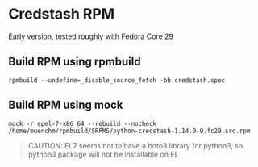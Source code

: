 # Credstash RPM

Early version, tested roughly with Fedora Core 29

## Build RPM using rpmbuild

    rpmbuild --undefine=_disable_source_fetch -bb credstash.spec

## Build RPM using mock

    mock -r epel-7-x86_64 --rebuild --nocheck /home/muenchm/rpmbuild/SRPMS/python-credstash-1.14.0-9.fc29.src.rpm

> CAUTION: EL7 seems not to have a boto3 library for python3, so python3 package will not be installable on EL
